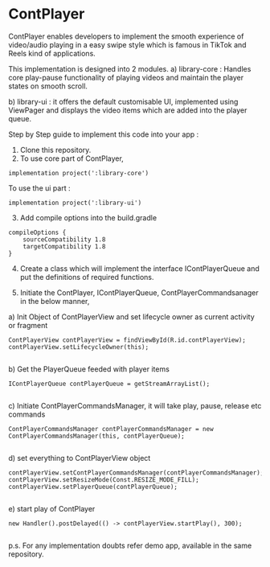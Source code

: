 # ContPlayer
ContPlayer enables developers to implement the smooth experience of video/audio playing in a easy swipe style which is famous in TikTok and Reels kind of applications.

This implementation is designed into 2 modules.
a) library-core : Handles core play-pause functionality of playing videos and maintain the player states on smooth scroll.

b) library-ui : it offers the default customisable UI, implemented using ViewPager and displays the video items which are added into the player queue.

Step by Step guide to implement this code into your app :

1. Clone this repository.
2. To use core part of ContPlayer,
```
implementation project(':library-core')

```

To use the ui part :
```
implementation project(':library-ui')

```

3. Add compile options into the build.gradle
```
compileOptions {
    sourceCompatibility 1.8
    targetCompatibility 1.8
}

```



4. Create a class which will implement the interface IContPlayerQueue<T> and put the definitions of required functions.

5. Initiate the ContPlayer, IContPlayerQueue, ContPlayerCommandsanager in the below manner, 

a) Init Object of ContPlayerView and set lifecycle owner as current activity or fragment

```
ContPlayerView contPlayerView = findViewById(R.id.contPlayerView);
contPlayerView.setLifecycleOwner(this);
    
```

b) Get the PlayerQueue feeded with player items    

```
IContPlayerQueue contPlayerQueue = getStreamArrayList();
    
```

c) Initiate ContPlayerCommandsManager, it will take play, pause, release etc commands 

```
ContPlayerCommandsManager contPlayerCommandsManager = new ContPlayerCommandsManager(this, contPlayerQueue);
    
```

d) set everything to ContPlayerView object

```
contPlayerView.setContPlayerCommandsManager(contPlayerCommandsManager);
contPlayerView.setResizeMode(Const.RESIZE_MODE_FILL);
contPlayerView.setPlayerQueue(contPlayerQueue);
    
```

e) start play of ContPlayer

```
new Handler().postDelayed(() -> contPlayerView.startPlay(), 300);
    
```
      

p.s. For any implementation doubts refer demo app, available in the same repository.

